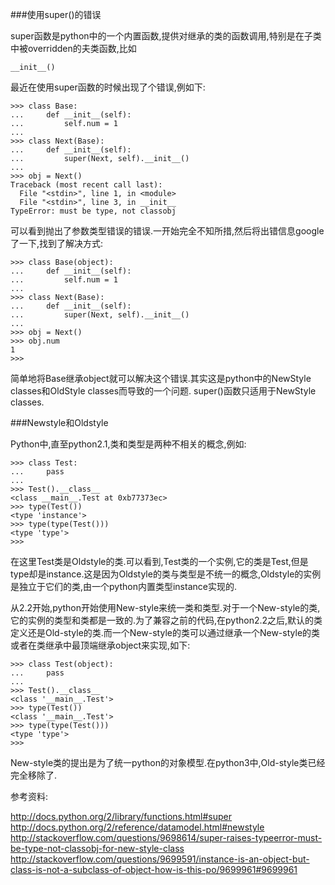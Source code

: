 ###使用super()的错误

super函数是python中的一个内置函数,提供对继承的类的函数调用,特别是在子类中被overridden的夫类函数,比如 

    __init__()
    
最近在使用super函数的时候出现了个错误,例如下:

    >>> class Base:
    ...     def __init__(self):
    ...         self.num = 1
    ... 
    >>> class Next(Base):
    ...     def __init__(self):
    ...         super(Next, self).__init__()
    ... 
    >>> obj = Next()
    Traceback (most recent call last):
      File "<stdin>", line 1, in <module>
      File "<stdin>", line 3, in __init__
    TypeError: must be type, not classobj

可以看到抛出了参数类型错误的错误.一开始完全不知所措,然后将出错信息google了一下,找到了解决方式:

    >>> class Base(object):
    ...     def __init__(self):
    ...         self.num = 1
    ... 
    >>> class Next(Base):
    ...     def __init__(self):
    ...         super(Next, self).__init__()
    ... 
    >>> obj = Next()
    >>> obj.num
    1
    >>> 
    
简单地将Base继承object就可以解决这个错误.其实这是python中的NewStyle classes和OldStyle classes而导致的一个问题. super()函数只适用于NewStyle classes.

###Newstyle和Oldstyle

Python中,直至python2.1,类和类型是两种不相关的概念,例如:

    >>> class Test:
    ...     pass
    ... 
    >>> Test().__class__
    <class __main__.Test at 0xb77373ec>
    >>> type(Test())
    <type 'instance'>
    >>> type(type(Test()))
    <type 'type'>
    >>> 
    
在这里Test类是Oldstyle的类.可以看到,Test类的一个实例,它的类是Test,但是type却是instance.这是因为Oldstyle的类与类型是不统一的概念,Oldstyle的实例是独立于它们的类,由一个python内置类型instance实现的.

从2.2开始,python开始使用New-style来统一类和类型.对于一个New-style的类,它的实例的类型和类都是一致的.为了兼容之前的代码,在python2.2之后,默认的类定义还是Old-style的类.而一个New-style的类可以通过继承一个New-style的类或者在类继承中最顶端继承object来实现,如下:

    >>> class Test(object):
    ...     pass
    ... 
    >>> Test().__class__
    <class '__main__.Test'>
    >>> type(Test())
    <class '__main__.Test'>
    >>> type(type(Test()))
    <type 'type'>
    >>> 

New-style类的提出是为了统一python的对象模型.在python3中,Old-style类已经完全移除了.

参考资料:

 http://docs.python.org/2/library/functions.html#super
 http://docs.python.org/2/reference/datamodel.html#newstyle
 http://stackoverflow.com/questions/9698614/super-raises-typeerror-must-be-type-not-classobj-for-new-style-class
 http://stackoverflow.com/questions/9699591/instance-is-an-object-but-class-is-not-a-subclass-of-object-how-is-this-po/9699961#9699961

